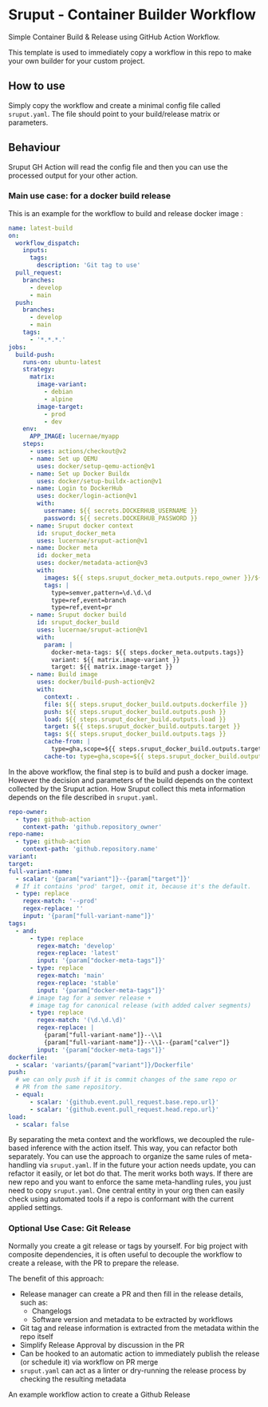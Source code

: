 # Sruput - Container Builder Workflow

Simple Container Build & Release using GitHub Action Workflow.

This template is used to immediately copy a workflow in this repo to make your own builder for your custom project.

## How to use

Simply copy the workflow and create a minimal config file called `sruput.yaml`. 
The file should point to your build/release matrix or parameters.

## Behaviour

Sruput GH Action will read the config file and then you can use the processed output for your 
other action.

### Main use case: for a docker build release

This is an example for the workflow to build and release docker image :

```yaml
name: latest-build
on:
  workflow_dispatch:
    inputs:
      tags:
        description: 'Git tag to use'
  pull_request:
    branches:
      - develop
      - main
  push:
    branches:
      - develop
      - main
    tags:
      - '*.*.*.'
jobs:
  build-push:
    runs-on: ubuntu-latest
    strategy:
      matrix:
        image-variant:
          - debian
          - alpine
        image-target:
          - prod
          - dev
    env:
      APP_IMAGE: lucernae/myapp
    steps:
      - uses: actions/checkout@v2
      - name: Set up QEMU
        uses: docker/setup-qemu-action@v1
      - name: Set up Docker Buildx
        uses: docker/setup-buildx-action@v1
      - name: Login to DockerHub
        uses: docker/login-action@v1
        with:
          username: ${{ secrets.DOCKERHUB_USERNAME }}
          password: ${{ secrets.DOCKERHUB_PASSWORD }}
      - name: Sruput docker context
        id: sruput_docker_meta
        uses: lucernae/sruput-action@v1
      - name: Docker meta
        id: docker_meta
        uses: docker/metadata-action@v3
        with:
          images: ${{ steps.sruput_docker_meta.outputs.repo_owner }}/${{ steps.sruput_docker_meta.outputs.repo_name }}
          tags: |
            type=semver,pattern=\d.\d.\d
            type=ref,event=branch
            type=ref,event=pr
      - name: Sruput docker build
        id: sruput_docker_build
        uses: lucernae/sruput-action@v1
        with:
          param: |
            docker-meta-tags: ${{ steps.docker_meta.outputs.tags}}
            variant: ${{ matrix.image-variant }}
            target: ${{ matrix.image-target }}
      - name: Build image
        uses: docker/build-push-action@v2
        with:
          context: .
          file: ${{ steps.sruput_docker_build.outputs.dockerfile }}
          push: ${{ steps.sruput_docker_build.outputs.push }}
          load: ${{ steps.sruput_docker_build.outputs.load }}
          target: ${{ steps.sruput_docker_build.outputs.target }}
          tags: ${{ steps.sruput_docker_build.outputs.tags }}
          cache-from: |
            type=gha,scope=${{ steps.sruput_docker_build.outputs.target }}
          cache-to: type=gha,scope=${{ steps.sruput_docker_build.outputs.target }}
```

In the above workflow, the final step is to build and push a docker image. 
However the decision and parameters of the build depends on the context collected
by the Sruput action. How Sruput collect this meta information depends on the file
described in `sruput.yaml`.

```yaml
repo-owner:
  - type: github-action
    context-path: 'github.repository_owner'
repo-name: 
  - type: github-action
    context-path: 'github.repository.name'
variant:
target:
full-variant-name:
  - scalar: '{param["variant"]}--{param["target"]}'
  # If it contains 'prod' target, omit it, because it's the default.
  - type: replace
    regex-match: '--prod'
    regex-replace: ''
    input: '{param["full-variant-name"]}'
tags:
  - and:
      - type: replace
        regex-match: 'develop'
        regex-replace: 'latest'
        input: '{param["docker-meta-tags"]}'
      - type: replace
        regex-match: 'main'
        regex-replace: 'stable'
        input: '{param["docker-meta-tags"]}'
      # image tag for a semver release +
      # image tag for canonical release (with added calver segments)
      - type: replace
        regex-match: '(\d.\d.\d)'
        regex-replace: |
          {param["full-variant-name"]}--\\1
          {param["full-variant-name"]}--\\1--{param["calver"]}
        input: '{param["docker-meta-tags"]}'
dockerfile:
  - scalar: 'variants/{param["variant"]}/Dockerfile'
push:
  # we can only push if it is commit changes of the same repo or
  # PR from the same repository.
  - equal:
      - scalar: '{github.event.pull_request.base.repo.url}'
      - scalar: '{github.event.pull_request.head.repo.url}'
load:
  - scalar: false
```

By separating the meta context and the workflows, we decoupled the rule-based inference with the action itself.
This way, you can refactor both separately. You can use the approach to organize the same rules of meta-handling via `sruput.yaml`.
If in the future your action needs update, you can refactor it easily, or let bot do that.
The merit works both ways. If there are new repo and you want to enforce the same meta-handling rules, you just need to copy `sruput.yaml`.
One central entity in your org then can easily check using automated tools if a repo is conformant with the current applied settings.

### Optional Use Case: Git Release

Normally you create a git release or tags by yourself. For big project with composite dependencies, it is often useful to decouple the 
workflow to create a release, with the PR to prepare the release.

The benefit of this approach:
 - Release manager can create a PR and then fill in the release details, such as:
    - Changelogs
    - Software version and metadata to be extracted by workflows
 - Git tag and release information is extracted from the metadata within the repo itself
 - Simplify Release Approval by discussion in the PR
 - Can be hooked to an automatic action to immediately publish the release (or schedule it) via workflow on PR merge
 - `sruput.yaml` can act as a linter or dry-running the release process by checking the resulting metadata

An example workflow action to create a Github Release

```yaml

```